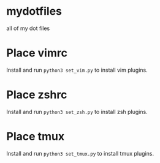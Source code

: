 # mydotfiles
all of my dot files

# Place vimrc
Install and run `python3 set_vim.py` to install vim plugins.

# Place zshrc
Install and run `python3 set_zsh.py` to install zsh plugins.

# Place tmux
Install and run `python3 set_tmux.py` to install tmux plugins.
